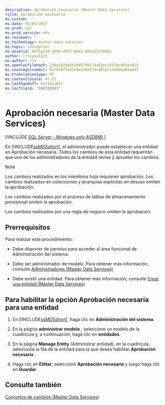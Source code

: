 ```yaml
---
description: Aprobación necesaria (Master Data Services)
title: Aprobación necesaria
ms.custom: ''
ms.date: 03/01/2017
ms.prod: sql
ms.prod_service: mds
ms.reviewer: ''
ms.technology: master-data-services
ms.topic: conceptual
ms.assetid: b475a53d-269d-49f3-bb42-965c555f80be
author: lrtoyou1223
ms.author: lle
ms.openlocfilehash: 25de1b29a2d19457d6c74a02ec1937bcd654c023
ms.sourcegitcommit: 917df4ffd22e4a229af7dc481dcce3ebba0aa4d7
ms.translationtype: MT
ms.contentlocale: es-ES
ms.lasthandoff: 02/10/2021
ms.locfileid: "100339583"
---
```

# <a name="approval-required-master-data-services"></a>Aprobación necesaria (Master Data Services)

[!INCLUDE [SQL Server - Windows only ASDBMI  ](../includes/applies-to-version/sql-windows-only-asdbmi.md)]

  En [!INCLUDE[ssMDSshort](../includes/ssmdsshort-md.md)], el administrador puede establecer una entidad en Aprobación necesaria. Todos los cambios de esta entidad requerirán que uno de los administradores de la entidad revise y apruebe los cambios.  
  
> [!NOTE]  
>  Los cambios realizados en los miembros hoja requieren aprobación. Los cambios realizados en colecciones y jerarquías explícitas en desuso omiten la aprobación.  
>   
>  Los cambios realizados por el proceso de tablas de almacenamiento provisional omiten la aprobación.  
>   
>  Los cambios realizados por una regla de negocio omiten la aprobación.  
  
## <a name="prerequisites"></a>Prerrequisitos  
 Para realizar este procedimiento:  
  
-   Debe disponer de permiso para acceder al área funcional de Administración del sistema.  
  
-   Debe ser administrador de modelo. Para obtener más información, consulte [Administradores &#40;Master Data Services&#41;](../master-data-services/administrators-master-data-services.md)  
  
-   Debe existir una entidad. Para obtener más información, consulte [Crear una entidad &#40;Master Data Services&#41;](../master-data-services/create-an-entity-master-data-services.md)  
  
## <a name="to-enable-approval-required-for-an-entity"></a>Para habilitar la opción Aprobación necesaria para una entidad  
  
1.  En [!INCLUDE[ssMDSshort](../includes/ssmdsshort-md.md)], haga clic en **Administración del sistema**.  
  
2.  En la página **administrar modelo** , seleccione un modelo de la cuadrícula y, a continuación, haga clic en **entidades**.  
  
3.  En la página **Manage Entity** (Administrar entidad), en la cuadrícula, seleccione la fila de la entidad para la que desea habilitar  **Aprobación necesaria** .  
  
4.  Haga clic en **Editar**, seleccione **Aprobación necesaria** y luego haga clic en **Guardar**.  
  
## <a name="see-also"></a>Consulte también  
 [Conjuntos de cambios &#40;Master Data Services&#41;](../master-data-services/changesets-master-data-services.md)  
  
  
